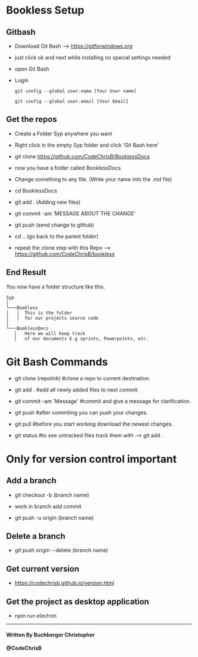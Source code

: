 # Bookless Setup

## Gitbash

- Download Git Bash --> https://gitforwindows.org

- just click ok and next while installing no special settings needed

- open Git Bash

- Login
    ```
    git config --global user.name [Your User name]

    git config --global user.email [Your Email]
    ```

## Get the repos

- Create a Folder Syp anywhere you want

- Right click in the empty Syp folder and click 'Git Bash here'

- git clone https://github.com/CodeChrisB/BooklessDocs

- now you have a folder called BooklessDocs

- Change something to any file. (Write your name into the .md file)

- cd BooklessDocs

- git add . (Adding new files)

- git commit -am 'MESSAGE ABOUT THE CHANGE'

- git push (send change to github)

- cd .. (go back to the parent folder)

- repeat the clone step with this Repo --> https://github.com/CodeChrisB/bookless

## End Result

 You now have a folder structure like this.

 ```
Syp
│
└───Bookless
│   │  This is the folder
│   │  for our projects source code
│   
└───BooklessDocs
    │   Here we will keep track 
    │   of our documents E.g sprints, Powerpoints, etc.
```

# Git Bash Commands

- git clone (repolink)  #clone a repo to current destination.

- git add . #add all newly added files to next commit.

- git commit -am 'Message'  #commit and give a message for clarification.

- git push #after commiting you can push your changes.

- git pull #before you start working download the newest changes.

- git status #to see untracked files track them with --> git add .

# Only for version control important

## Add a branch

- git checkout -b (branch name)

- work in branch add commit

- git push -u origin (branch name)

## Delete a branch

- git push origin --delete (branch name)

## Get current version

- https://codechrisb.github.io/version.html

## Get the project as desktop application

- npm run electron

---     
#### Written By Buchberger Christopher
#### @CodeChrisB
